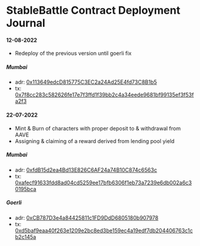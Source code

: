 # StableBattle Contract Deployment Journal 
#### 12-08-2022
- Redeploy of the previous version until goerli fix
##### Mumbai
- adr: [0x113649edcD815775C3EC2a24Ad25E4fd73C8B1b5](https://mumbai.polygonscan.com/address/0x113649edcD815775C3EC2a24Ad25E4fd73C8B1b5)
- tx: [0x7f8cc283c582626fe17e7f3ffd1f39bb2c4a34eede9681bf99135ef3f53fa2f3](https://mumbai.polygonscan.com/tx/0x7f8cc283c582626fe17e7f3ffd1f39bb2c4a34eede9681bf99135ef3f53fa2f3)
#### 22-07-2022
- Mint & Burn of characters with proper deposit to & withdrawal from AAVE
- Assigning & claiming of a reward derived from lending pool yield
##### Mumbai
- adr: [0xfdB15d2ea4Bd13E826C6AF24a74B10C874c6563c](https://mumbai.polygonscan.com/address/0xfdB15d2ea4Bd13E826C6AF24a74B10C874c6563c)
- tx: [0xafecf91633fdd8ad04cd5259ee17bfb6306f1eb73a7239e6db002a6c30195bca](https://mumbai.polygonscan.com/tx/0xafecf91633fdd8ad04cd5259ee17bfb6306f1eb73a7239e6db002a6c30195bca)
##### Goerli
- adr: [0xCB787D3e4a84425811c1FD9DdD6805180b907978](https://goerli.etherscan.io/address/0xCB787D3e4a84425811c1FD9DdD6805180b907978)
- tx: [0xd5baf9eaa40f263e1209e2bc8ed3be159ec4a19edf7db204406763c1cb2c145a](https://goerli.etherscan.io/tx/0xd5baf9eaa40f263e1209e2bc8ed3be159ec4a19edf7db204406763c1cb2c145a)
